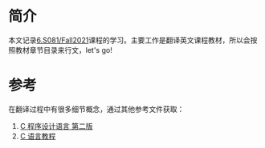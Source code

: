 # 简介
本文记录[6.S081/Fall2021](https://pdos.csail.mit.edu/6.S081/2021/schedule.html)课程的学习。主要工作是翻译英文课程教材，所以会按照教材章节目录来行文，let's go!
# 参考
在翻译过程中有很多细节概念，通过其他参考文件获取：
1. [C 程序设计语言 第二版](https://awesome-programming-books.github.io/c/C%E7%A8%8B%E5%BA%8F%E8%AE%BE%E8%AE%A1%E8%AF%AD%E8%A8%80%EF%BC%88%E7%AC%AC2%E7%89%88%EF%BC%89.pdf)
2. [C 语言教程](https://wangdoc.com/clang/index.html)